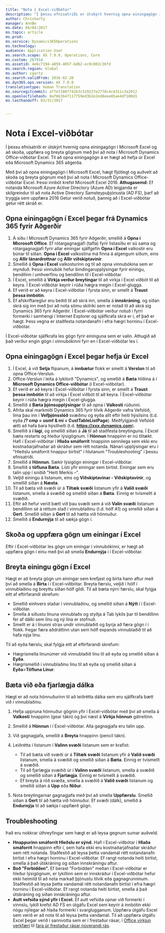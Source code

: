 ```yaml
---
title: "Nota í Excel-viðbótar"
description: "Í þessu efnisatriði er útskýrt hvernig opna einingagögn í Microsoft Excel og að skoða, uppfæra og breyta gögnum með því að nota í Microsoft Dynamics Office-viðbótar Excel. Til að opna einingagögn á er hægt að hefja úr Excel eða Microsoft Dynamics 365 aðgerða."
author: ChrisGarty
manager: AnnBe
ms.date: 04/04/2017
ms.topic: article
ms.prod: 
ms.service: Dynamics365Operations
ms.technology: 
audience: Application User
ms.search.scope: AX 7.0.0, Operations, Core
ms.custom: 267914
ms.assetid: 4e6c7194-a059-4057-bd62-ec0c802c36fd
ms.search.region: Global
ms.author: cgarty
ms.search.validFrom: 2016-02-28
ms.dyn365.ops.version: AX 7.0.0
translationtype: Human Translation
ms.sourcegitcommit: af7e7288f741b3c519227e2778c4c4311c3a2012
ms.openlocfilehash: 8af663b47117759ed3b2e2ed8eee85ae4df100d1
ms.lasthandoff: 03/31/2017


---
```


# <a name="use-the-excel-add-in"></a>Nota í Excel-viðbótar

Í þessu efnisatriði er útskýrt hvernig opna einingagögn í Microsoft Excel og að skoða, uppfæra og breyta gögnum með því að nota í Microsoft Dynamics Office-viðbótar Excel. Til að opna einingagögn á er hægt að hefja úr Excel eða Microsoft Dynamics 365 aðgerða.

Með því að opna einingagögn í Microsoft Excel, hægt fljótlegt og auðvelt að skoða og breyta gögnum með því að nota í Microsoft Dynamics Office-viðbótar Excel. Þessi innbót krefst Microsoft Excel 2016. **Athugasemd:** Ef notanda Microsoft Azure Active Directory (Azure AD) leigjanda er skilgreindur til að nota Active Directory Samsteypuþjónusta (AD FS), þarf að tryggja sem uppfæra 2016 Getur verið notuð, þannig að í Excel-viðbótar getur rétt skráð er.

## <a name="open-entity-data-in-excel-when-you-start-from-dynamics-365-for-operations"></a>Opna einingagögn í Excel þegar frá Dynamics 365 fyrir Aðgerðir
1.  Á síðu í Microsoft Dynamics 365 fyrir Aðgerðir, smellið á **Opna í Microsoft Office**. Ef rótargagnagjafi (tafla) fyrir listasíðu er sú sama og rótargagnagjafi fyrir allar einingar sjálfgefin **Opna í Excel** valkostir eru búnar til síðan. **Opna í Excel** valkostina má finna á algengum síðum, eins og **Allir lánardrottnar** og **Allir viðskiptavinir**.
2.  Smellið á **Opna í Excel** valkosturinn og til að opna vinnubókina sem er mynduð. Þessi vinnubók hefur bindingarupplýsingar fyrir einingu, bendilinn í umhverfinu og bendilinn til í Excel-viðbótar.
3.  Í Excel, smellið á **Virkja verður breytingar** til að virkja í Excel viðbót til að keyra. Í Excel-viðbótar keyrir í rúða hægra megin í Excel-glugga.
4.  Ef verið er að keyra í Excel-viðbótar í fyrsta sinn, er smellt á **Traust þessa innbótin**.
5.  Ef afskriftareglur eru beðið til að skrá inn, smella á **innskráning**, og síðan skrá sig inn með því að nota sömu skilríki sem er notað til að skrá sig Dynamics 365 fyrir Aðgerðir. Í Excel-viðbótar verður notuð í fyrri formerki í samhengi í Internet Explorer og sjálfkrafa skrá er í, ef það er hægt. Þess vegna er staðfesta notandanafn í efra hægri horninu í Excel-viðbótar.

Í Excel-viðbótar sjálfkrafa les gögn fyrir eininguna sem er valin. Athugið að það verður engin gögn í vinnubókinni fyrr en í Excel-viðbótar les í.

## <a name="open-entity-data-in-excel-when-you-start-from-excel"></a>Opna einingagögn í Excel þegar hefja úr Excel
1.  Í Excel, á við **Setja** flipanum, á **innbætur** flokk er smellt á **Verslun** til að opna Office-Verslun.
2.  Office-Verslun í leita á lykilorð "Dynamics", og smellið á **Bæta** hliðina á í **Microsoft Dynamics Office-viðbótar** (í Excel-viðbótar).
3.  Ef verið er að keyra í Excel-viðbótar í fyrsta sinn, er smellt á **Traust þessa innbótin** til að virkja í Excel viðbót til að keyra. Í Excel-viðbótar keyrir í rúða hægra megin í Excel-glugga.
4.  Smellið á **Bæta þjónsupplýsingar** til að opna í **Valkosti** rúðunni.
5.  Afrita skal markmiði Dynamics 365 fyrir tilvik Aðgerðir vafra Vefslóð, líma þau inn í **Vefþjónsslóð** svæðinu og eyða allt eftir heiti hýsilsins (t.d. eyða **/? cmp = usmf & mi = CustTableListPage**). Meðfylgjandi Vefslóð ætti að hafa bara hýsilheiti (t.d. **https://xxx.dynamics.com**).
6.  Smellið á **í lagi**, og smellið síðan á **Já** til að staðfesta breytinguna. Í Excel bæta restarts og hleður lýsigögnum. Í **Hönnun** hnappinn er nú tiltækt. Hafi í Excel-viðbótar í **Hlaða smáforrit** hnappinn sennilega sem ekki eru kostnaðarjafnaðar að skráður sem rétt notanda. Nánari upplýsingar eru í "Hleðslu smáforrit hnappur birtist" í hlutanum "Troubleshooting" í þessu efnisatriði.
7.  Smellið á **Hönnun**. Sækir lýsigögn einingar í Excel-viðbótar.
8.  Smellið á **töfluna Bæta**. Listi yfir einingar sem birtist. Einingar sem eru talin upp í sniðið "Heiti Merkis –".
9.  Veljið einingu á listanum, eins og **Viðskiptavinar - Viðskiptavinir**, og smellið síðan á **Næsta**.
10. Til að bæta við svæði úr á **Tiltæk svæði** listanum yfir á **Valið svæði** listanum, smella á svæðið og smellið síðan á **Bæta**. Einnig er tvísmellt á svæðið.
11. Eftir að hefur verið bætt við þau svæði sem á við **Valin svæði** listanum bendillinn sé á réttum stað í vinnublaðinu (t.d. hólf A1) og smellið síðan á **Gert**. Smellið síðan á **Gert** til að hætta við hönnuður.
12. Smellið á **Endurnýja** til að sækja gögn í.

## <a name="view-and-update-entity-data-in-excel"></a>Skoða og uppfæra gögn um einingar í Excel
Eftir í Excel-viðbótar les gögn um einingar í vinnubókinni, er hægt að uppfæra gögn í einu með því að smella **Endurnýja** í í Excel-viðbótar.

## <a name="edit-entity-data-in-excel"></a>Breyta einingu gögn í Excel
Hægt er að breyta gögn um einingar sem krefjast og birta hann aftur með því að smella á **Birta** í í Excel-viðbótar. Breyta færslu, veljið í hólf í vinnublaðinu og breyttu síðan hólf gildi. Til að bæta nýrri færslu, skal fylgja eitt af eftirfarandi skrefum:

-   Smellið einhvers staðar í vinnublaðinu, og smellið síðan á **Nýtt** í í Excel-viðbótar.
-   Smella á síðustu línuna vinnublaðs og styðja á Tab lykils þar til bendillinn fer af dálki sem línu og ný lína er stofnuð.
-   Smellt er á í línunni strax undir vinnublaðið og byrja að færa gögn í í flokk. Þegar færa aðdráttinn utan sem hólf expands vinnublaðið til að hafa nýja línu.

Til að eyða færslu, skal fylgja eitt af eftirfarandi skrefum:

-   Hægrismella línunúmer við vinnublaðið línu til að eyða og smellið síðan á **Eyða**.
-   Hægrismellið í vinnublaðinu línu til að eyða og smellið síðan á **Eyða**&gt;**Töfluna Línur**.

## <a name="add-or-remove-columns"></a>Bæta við eða fjarlægja dálka
Hægt er að nota hönnuðurinn til að leiðrétta dálka sem eru sjálfkrafa bætt við í vinnublaðinu.

1.  Hefja uppruna hönnuður gögnin yfir í Excel-viðbótar með því að smella á **Valkosti** hnappinn (gear tákn) og því næst á **Virkja hönnun** gátreitinn.
2.  Smellið á **Hönnun** í í Excel-viðbótar. Alla gagnagjafa eru talin upp.
3.  Við gagnagjafa, smellið á **Breyta** hnappinn (pencil tákn).
4.  Leiðrétta í listanum í **Valinn svæði** listanum sem er krafist:
    -   Til að bæta við svæði úr á **Tiltæk svæði** listanum yfir á **Valið svæði** listanum, smella á svæðið og smellið síðan á **Bæta**. Einnig er tvísmellt á svæðið.
    -   Til að fjarlægja svæðið úr í **Valinn svæði** listanum, smella á svæðið og smellið síðan á **Fjarlægja**. Einnig er tvísmellt á svæðið.
    -   Ef breyta á röð svæða, smella á svæðið á **Valið svæði** listanum og smellið síðan á **Upp** eða **Niður**.

5.  Nota breytingarnar gagnagjafa með því að smella **Uppfærslu**. Smellið síðan á **Gert** til að hætta við hönnuður. Ef svæði (dálk), smellið á **Endurnýja** til að sækja í uppfærð gögn.

## <a name="httpspowerappsmicrosoftcomenustutorialsdataplatforminteractiveexceltroubleshootingtroubleshooting"></a>[](https://powerapps.microsoft.com/enus/tutorials/dataplatforminteractiveexcel/#troubleshooting)Troubleshooting
Það eru nokkrar úthreyfingar sem hægt er að leysa gegnum sumar auðveld.

-   **Hnappurinn smáforrit Hleðslu er sýnd.** Hafi í Excel-viðbótar í **Hlaða smáforrit** hnappinn eftir í, sem hafa ekki eru kostnaðarjafnaðar skráður sem rétt notanda. Staðfestið að leysa þetta vandamál rétt notandanafn birtist í efra hægri horninu í Excel-viðbótar. Ef rangt notanda heiti birtist, smella á það útskráning og síðan innskráningu aftur.
-   **Boð "Forbidden".** Ef berast "Forbidden" meðan í Excel-viðbótar er hleður lýsigögnum, er lykillinn sem er innskráður í Excel-viðbótar hefur ekki heimild til að nota markað þjónustu tilvik eða gagnagrunninum. Staðfestið að leysa þetta vandamál rétt notandanafn birtist í efra hægri horninu í Excel-viðbótar. Ef rangt notanda heiti birtist, smella á það útskráning og síðan innskráningu aftur.
-   **Autt vefsíða sýnd yfir í Excel.** Ef autt vefsíða opnar við formerki í vinnslu, lykill krefst AD FS en útgáfu Excel sem keyrir á innbótin ekki nógu nýlegar að hlaða formerki í svarglugganum. Uppfæra útgáfu Excel sem verið er að nota til að leysa þetta vandamál. Til að uppfæra útgáfu Excel þegar verið í sannvotta sem er í frestaður rásar, í [Office virkjun verkfæri](https://technet.microsoft.com/library/jj219422.aspx) til [fara úr frestaður rásar núverandi rás](https://technet.microsoft.com/library/mt455210.aspx).



